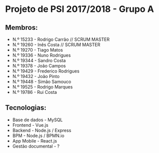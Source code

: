 # Projeto de PSI 2017/2018 - Grupo A

## Membros:

* N.º 15233 - Rodrigo Carrão // SCRUM MASTER
* N.º 19260 - Inês Costa // SCRUM MASTER
* N.º 19270 - Tiago Matos
* N.º 19336 - Nuno Rodrigues
* N.º 19344 - Sandro Costa
* N.º 19378 - João Campos
* N.º 19429 - Frederico Rodrigues
* N.º 19432 - João Pinto
* N.º 19448 - Simão Samouco
* N.º 19525 - Rodrigo Marques
* N.º 19786 - Rui Costa

## Tecnologias:

* Base de dados - MySQL
* Frontend - Vue.js
* Backend - Node.js / Express
* BPM - Node.js / BPMN.io
* App Mobile - React.js
* Gestão documental - ?
